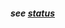 #### *see [status](https://github.com/gcassel/Modular-Organization-Terminology/blob/master/terms/status.md)*
